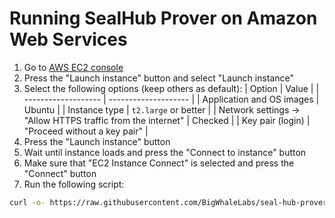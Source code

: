 # Running SealHub Prover on Amazon Web Services

1. Go to [AWS EC2 console](https://us-east-1.console.aws.amazon.com/ec2/)
2. Press the "Launch instance" button and select "Launch instance"
3. Select the following options (keep others as default):
   | Option | Value |
   | ------------------- | -------------------- |
   | Application and OS images | Ubuntu |
   | Instance type | `t2.large` or better |
   | Network settings -> "Allow HTTPS traffic from the internet" | Checked |
   | Key pair (login) | "Proceed without a key pair" |
4. Press the "Launch instance" button
5. Wait until instance loads and press the "Connect to instance" button
6. Make sure that "EC2 Instance Connect" is selected and press the "Connect" button
7. Run the following script:

```bash
curl -o- https://raw.githubusercontent.com/BigWhaleLabs/seal-hub-prover/main/scripts/install.sh | bash
```
